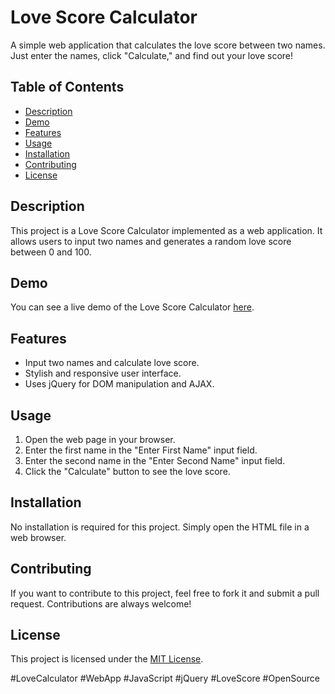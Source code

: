 # Love Score Calculator

A simple web application that calculates the love score between two names. Just enter the names, click "Calculate," and find out your love score!

## Table of Contents

- [Description](#description)
- [Demo](#demo)
- [Features](#features)
- [Usage](#usage)
- [Installation](#installation)
- [Contributing](#contributing)
- [License](#license)

## Description

This project is a Love Score Calculator implemented as a web application. It allows users to input two names and generates a random love score between 0 and 100.

## Demo

You can see a live demo of the Love Score Calculator [here](#http://127.0.0.1:5500/Love%20Score%20Calculator/Love%20Score%20Calculator.html).

## Features

- Input two names and calculate love score.
- Stylish and responsive user interface.
- Uses jQuery for DOM manipulation and AJAX.

## Usage

1. Open the web page in your browser.
2. Enter the first name in the "Enter First Name" input field.
3. Enter the second name in the "Enter Second Name" input field.
4. Click the "Calculate" button to see the love score.

## Installation

No installation is required for this project. Simply open the HTML file in a web browser.

## Contributing

If you want to contribute to this project, feel free to fork it and submit a pull request. Contributions are always welcome!

## License

This project is licensed under the [MIT License](LICENSE).

#LoveCalculator #WebApp #JavaScript #jQuery #LoveScore #OpenSource

